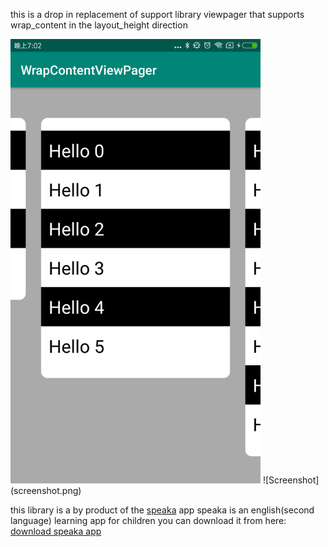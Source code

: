 this is a drop in replacement of support library viewpager that supports wrap_content in the layout_height direction

<img src="screenshot.png" width="400" alt="ScreenShot">
![Screenshot](screenshot.png)

this library is a by product of the [speaka](http://www.speaka.live) app
speaka is an english(second language) learning app for children
you can download it from here:
[download speaka app](http://app.mi.com/details?id=com.joyworld.joyworld)